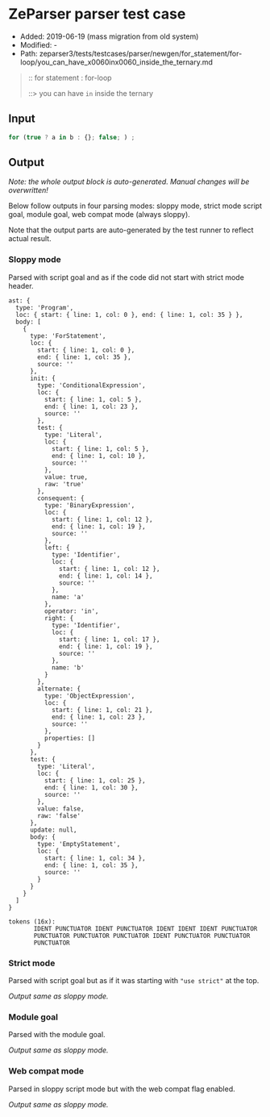 # ZeParser parser test case

- Added: 2019-06-19 (mass migration from old system)
- Modified: -
- Path: zeparser3/tests/testcases/parser/newgen/for_statement/for-loop/you_can_have_x0060inx0060_inside_the_ternary.md

> :: for statement : for-loop
>
> ::> you can have `in` inside the ternary

## Input

`````js
for (true ? a in b : {}; false; ) ;
`````

## Output

_Note: the whole output block is auto-generated. Manual changes will be overwritten!_

Below follow outputs in four parsing modes: sloppy mode, strict mode script goal, module goal, web compat mode (always sloppy).

Note that the output parts are auto-generated by the test runner to reflect actual result.

### Sloppy mode

Parsed with script goal and as if the code did not start with strict mode header.

`````
ast: {
  type: 'Program',
  loc: { start: { line: 1, col: 0 }, end: { line: 1, col: 35 } },
  body: [
    {
      type: 'ForStatement',
      loc: {
        start: { line: 1, col: 0 },
        end: { line: 1, col: 35 },
        source: ''
      },
      init: {
        type: 'ConditionalExpression',
        loc: {
          start: { line: 1, col: 5 },
          end: { line: 1, col: 23 },
          source: ''
        },
        test: {
          type: 'Literal',
          loc: {
            start: { line: 1, col: 5 },
            end: { line: 1, col: 10 },
            source: ''
          },
          value: true,
          raw: 'true'
        },
        consequent: {
          type: 'BinaryExpression',
          loc: {
            start: { line: 1, col: 12 },
            end: { line: 1, col: 19 },
            source: ''
          },
          left: {
            type: 'Identifier',
            loc: {
              start: { line: 1, col: 12 },
              end: { line: 1, col: 14 },
              source: ''
            },
            name: 'a'
          },
          operator: 'in',
          right: {
            type: 'Identifier',
            loc: {
              start: { line: 1, col: 17 },
              end: { line: 1, col: 19 },
              source: ''
            },
            name: 'b'
          }
        },
        alternate: {
          type: 'ObjectExpression',
          loc: {
            start: { line: 1, col: 21 },
            end: { line: 1, col: 23 },
            source: ''
          },
          properties: []
        }
      },
      test: {
        type: 'Literal',
        loc: {
          start: { line: 1, col: 25 },
          end: { line: 1, col: 30 },
          source: ''
        },
        value: false,
        raw: 'false'
      },
      update: null,
      body: {
        type: 'EmptyStatement',
        loc: {
          start: { line: 1, col: 34 },
          end: { line: 1, col: 35 },
          source: ''
        }
      }
    }
  ]
}

tokens (16x):
       IDENT PUNCTUATOR IDENT PUNCTUATOR IDENT IDENT IDENT PUNCTUATOR
       PUNCTUATOR PUNCTUATOR PUNCTUATOR IDENT PUNCTUATOR PUNCTUATOR
       PUNCTUATOR
`````

### Strict mode

Parsed with script goal but as if it was starting with `"use strict"` at the top.

_Output same as sloppy mode._

### Module goal

Parsed with the module goal.

_Output same as sloppy mode._

### Web compat mode

Parsed in sloppy script mode but with the web compat flag enabled.

_Output same as sloppy mode._

